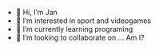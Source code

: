 - 👋 Hi, I’m Jan
- 👀 I’m interested in sport and videogames
- 🌱 I’m currently learning programing
- 💞️ I’m looking to collaborate on ... Am I?

<!---
Kloavenzl/Kloavenzl is a ✨ special ✨ repository because its `README.md` (this file) appears on your GitHub profile.
You can click the Preview link to take a look at your changes.
--->
